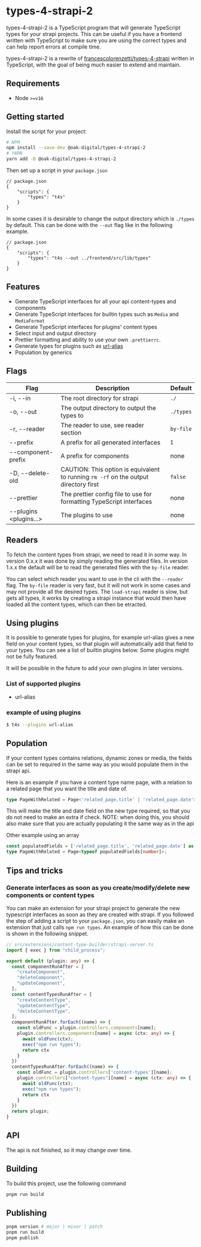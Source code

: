 # types-4-strapi-2

types-4-strapi-2 is a TypeScript program that will generate TypeScript types for your strapi projects.
This can be useful if you have a frontend written with TypeScript to make sure you are using the correct types and can help report errors at compile time.

types-4-strapi-2 is a rewrite of [francescolorenzetti/types-4-strapi](https://github.com/francescolorenzetti/types-4-strapi) written in TypeScript, with the goal of being much easier to extend and maintain.

## Requirements

* Node `>=v16`

## Getting started

Install the script for your project:

```bash
# NPM
npm install --save-dev @oak-digital/types-4-strapi-2
# YARN
yarn add -D @oak-digital/types-4-strapi-2
```

Then set up a script in your `package.json`

```jsonc
// package.json
{
    "scripts": {
        "types": "t4s"
    }
}
```

In some cases it is desirable to change the output directory which is `./types` by default.
This can be done with the `--out` flag like in the following example.

```jsonc
// package.json
{
    "scripts": {
        "types": "t4s --out ../frontend/src/lib/types"
    }
}
```

## Features

* Generate TypeScript interfaces for all your api content-types and components
* Generate TypeScript interfaces for builtin types such as `Media` and `MediaFormat`
* Generate TypeScript interfaces for plugins' content types
* Select input and output directory
* Prettier formatting and ability to use your own `.prettierrc`.
* Generate types for plugins such as [url-alias](https://github.com/strapi-community/strapi-plugin-url-alias)
* Population by generics

## Flags

| **Flag**                    | **Description**                                                                      | **Default** |
|-----------------------------|--------------------------------------------------------------------------------------|-------------|
| -i, --in <dir>              | The root directory for strapi                                                        | `./`     |
| -o, --out <dir>             | The output directory to output the types to                                          | `./types`   |
| -r, --reader <reader>       | The reader to use, see reader section                                                | `by-file`   |
| --prefix <prefix>           | A prefix for all generated interfaces                                                | `I`         |
| --component-prefix <prefix> | A prefix for components                                                              | none        |
| -D, --delete-old            | CAUTION: This option is equivalent to running `rm -rf` on the output directory first | `false`     |
| --prettier <file>           | The prettier config file to use for formatting TypeScript interfaces                 | none        |
| --plugins <plugins...>      | The plugins to use                                                                   | none        |

## Readers

To fetch the content types from strapi, we need to read it in some way.
In version 0.x.x it was done by simply reading the generated files.
In version 1.x.x the default will be to read the generated files with the `by-file` reader.

You can select which reader you want to use in the cli with the `--reader` flag.
The `by-file` reader is very fast, but it will not work in some cases and may not provide all the desired types.
The `load-strapi` reader is slow, but gets all types, it works by creating a strapi instance that would then have loaded all the content types, which can then be etracted.

## Using plugins

It is possible to generate types for plugins, for example url-alias gives a new field on your content types, so that plugin will automatically add that field to your types.
You can see a list of builtin plugins below.
Some plugins might not be fully featured.

It will be possible in the future to add your own plugins in later versions.

### List of supported plugins

* url-alias

### example of using plugins

```bash
$ t4s --plugins url-alias
```

## Population

If your content types contains relations, dynamic zones or media, the fields can be set to required in the same way as you would populate them in the strapi api.

Here is an example if you have a content type name page, with a relation to a related page that you want the title and date of.

```typescript
type PageWithRelated = Page<'related_page.title' | 'related_page.date'>
```

This will make the title and date field on the new type required, so that you do not need to make an extra if check.
NOTE: when doing this, you should also make sure that you are actually populating it the same way as in the api

Other example using an array

```typescript
const populatedFields = ['related_page.title', 'related_page.date'] as const; // as const is important
type PageWithRelated = Page<typeof populatedFields[number]>;
```

## Tips and tricks

### Generate interfaces as soon as you create/modify/delete new components or content types

You can make an extension for your strapi project to generate the new typescript interfaces as soon as they are created with strapi.
If you followed the step of adding a script to your `package.json`, you can easily make an extension that just calls `npm run types`.
An example of how this can be done is shown in the following snippet.

```typescript
// src/extensions/content-type-builder/strapi-server.ts
import { exec } from "child_process";

export default (plugin: any) => {
  const componentRunAfter = [
    "createComponent",
    "deleteComponent",
    "updateComponent",
  ];
  const contentTypesRunAfter = [
    "createContentType",
    "updateContentType",
    "deleteContentType",
  ];
  componentRunAfter.forEach((name) => {
    const oldFunc = plugin.controllers.components[name];
    plugin.controllers.components[name] = async (ctx: any) => {
      await oldFunc(ctx);
      exec("npm run types");
      return ctx
    }
  })
  contentTypesRunAfter.forEach((name) => {
    const oldFunc = plugin.controllers['content-types'][name];
    plugin.controllers["content-types"][name] = async (ctx: any) => {
      await oldFunc(ctx);
      exec("npm run types");
      return ctx
    }
  })
  return plugin;
}
```

## API

The api is not finished, so it may change over time.

## Building

To build this project, use the following command

```bash
pnpm run build
```

## Publishing

```bash
pnpm version # major | minor | patch
pnpm run build
pnpm publish
```
